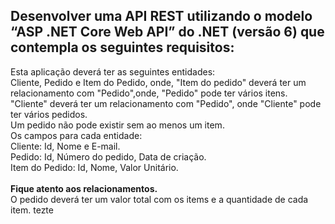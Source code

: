 ## Desenvolver uma API REST utilizando o modelo “ASP .NET Core Web API” do .NET (versão 6) que contempla os seguintes requisitos:
Esta aplicação deverá ter as seguintes entidades:<br/> 
Cliente, Pedido e Item do Pedido, onde, "Item do pedido" deverá ter um relacionamento com "Pedido",onde, "Pedido" pode ter vários itens.<br/> 
"Cliente" deverá ter um relacionamento com "Pedido", onde "Cliente" pode ter vários pedidos.<br/> 
Um pedido não pode existir sem ao menos um item.<br/> 
Os campos para cada entidade: <br/>
Cliente: Id, Nome e E-mail. <br/>
Pedido: Id, Número do pedido, Data de criação.<br/>
Item do Pedido: Id, Nome, Valor Unitário.<br/><br/>
**Fique atento aos relacionamentos.**<br/>
O pedido deverá ter um valor total com os items e a quantidade de cada item.
tezte
